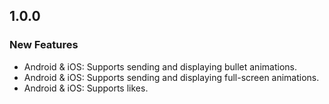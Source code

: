 ## 1.0.0

### New Features
- Android & iOS: Supports sending and displaying bullet animations.
- Android & iOS: Supports sending and displaying full-screen animations.
- Android & iOS: Supports likes.

